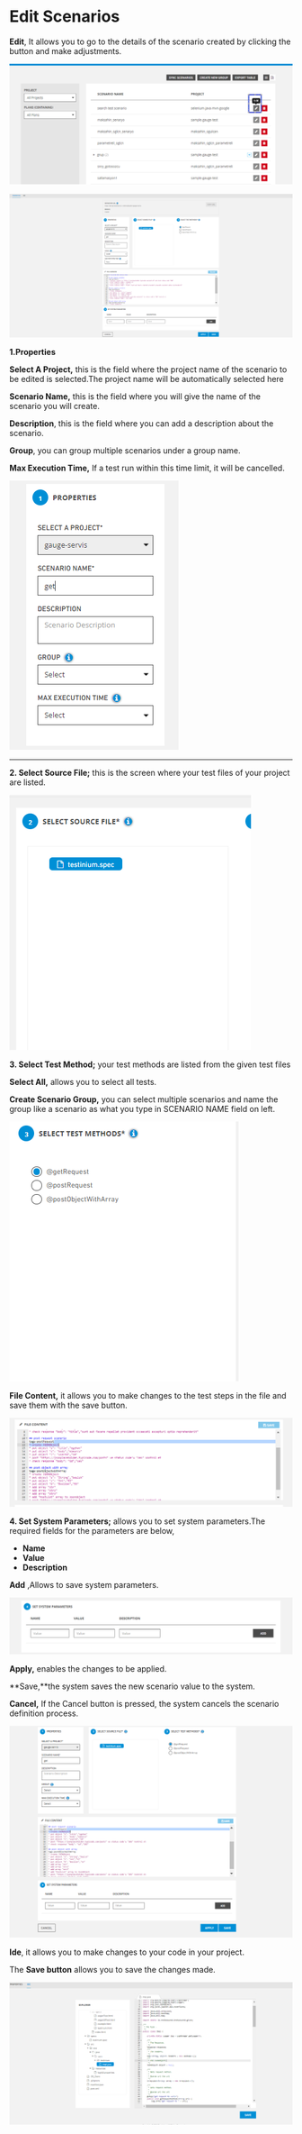 # Edit Scenarios

**Edit**, It allows you to go to the details of the scenario created by clicking the button and make adjustments.

![](../.gitbook/assets/edit.PNG)

![](../.gitbook/assets/sbir.PNG)

**1.Properties**

**Select A Project,** this is the field where the project name of the scenario to be edited is selected.The project name will be automatically selected here

**Scenario Name,** this is the field where you will give the name of the scenario you will create.

**Description**, this is the field where you can add a description about the scenario.

**Group**, you can group multiple scenarios under a group name.

**Max Execution Time,** If a test run within this time limit, it will be cancelled.

![](../.gitbook/assets/proppp.PNG)

****

**2. Select Source File;** this is the screen where your test files of your project are listed.

![](../.gitbook/assets/files.PNG)



**3. Select Test Method;** your test methods are listed from the given test files

**Select All,** allows you to select all tests.

**Create Scenario Group,** you can select multiple scenarios and name the group like a scenario as what you type in SCENARIO NAME field on left.

![](<../.gitbook/assets/metmet (2).PNG>)

**File Content,** it allows you to make changes to the test steps in the file and save them with the save button.



![](<../.gitbook/assets/image (18).png>)



**4. Set System Parameters;** allows you to set system parameters.The required fields for the parameters are below,

* **Name**
* **Value**
* **Description**

**Add** ,Allows to save system parameters.

![](../.gitbook/assets/parameters.PNG)

**Apply,** enables the changes to be applied.



**Save,**the system saves the new scenario value to the system.

**Cancel,** If the Cancel button is pressed, the system cancels the scenario definition process.

![](../.gitbook/assets/apply.PNG)

**Ide**, it allows you to make changes to your code in your project.

The **Save button** allows you to save the changes made.

![](../.gitbook/assets/eeeee.PNG)
